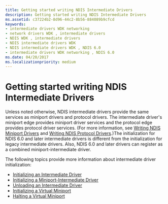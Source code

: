 ```yaml
---
title: Getting started writing NDIS Intermediate Drivers
description: Getting started writing NDIS Intermediate Drivers
ms.assetid: c37224b2-8d96-44c2-8b56-884089b9cfcd
keywords:
- intermediate drivers WDK networking
- network drivers WDK , intermediate drivers
- NDIS WDK , intermediate drivers
- NDIS intermediate drivers WDK
- NDIS intermediate drivers WDK , NDIS 6.0
- intermediate drivers WDK networking , NDIS 6.0
ms.date: 04/20/2017
ms.localizationpriority: medium
---
```


# Getting started writing NDIS Intermediate Drivers

Unless noted otherwise, NDIS intermediate drivers provide the same services as miniport drivers and protocol drivers. The intermediate driver's miniport edge provides miniport driver services and the protocol edge provides protocol driver services. (For more information, see [Writing NDIS Miniport Drivers](./initializing-a-miniport-driver.md) and [Writing NDIS Protocol Drivers](initializing-a-protocol-driver.md).)The initialization for NDIS 6.0 and later intermediate drivers is different from the initialization for legacy intermediate drivers. Also, NDIS 6.0 and later drivers can register as a combined miniport-intermediate driver.

The following topics provide more information about intermediate driver initialization:

-   [Initializing an Intermediate Driver](initializing-an-intermediate-driver.md)
-   [Initializing a Miniport-Intermediate Driver](initializing-a-miniport-intermediate-driver.md)
-   [Unloading an Intermediate Driver](unloading-an-intermediate-driver.md)
-   [Initializing a Virtual Miniport](initializing-a-virtual-miniport.md)
-   [Halting a Virtual Miniport](halting-a-virtual-miniport.md)

 

